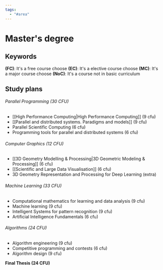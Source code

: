 ```yaml
---
tags:
  - "#area"
---
```

# Master's degree

## Keywords

**(FC)**: It's a free course choose
**(EC)**: It's a elective course choose
**(MC)**: It's a major course choose
**(NoC)**: It's a course not in basic curriculum

## Study plans

###### Parallel Programming (30 CFU)
- [[High Performance Computing|High Performance Computing]] (9 cfu)
- [[Parallel and distributed systems. Paradigms and models]] (9 cfu)
- Parallel Scientific Computing (6 cfu)
- Programming tools for parallel and distributed systems (6 cfu)
###### Computer Graphics (12 CFU)
- [[3D Geometry Modelling & Processing|3D Geometric Modeling & Processing]] (6 cfu)
- [[Scientific and Large Data Visualisation]] (6 cfu)
- 3D Geometry Representation and Processing for Deep Learning (extra)
###### Machine Learning (33 CFU)
- Computational mathematics for learning and data analysis (9 cfu)
- Machine learning (9 cfu)
- Intelligent Systems for pattern recognition (9 cfu)
- Artificial Intelligence Fundamentals (6 cfu) 
###### Algorithms (24 CFU)
- Algorithm engineering (9 cfu)
- Competitive programming and contests (6 cfu)
- Algorithm design (9 cfu)

**Final Thesis (24 CFU)**